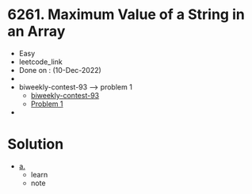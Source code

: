 # 6261. Maximum Value of a String in an Array

- Easy
- leetcode_link
- Done on : (10-Dec-2022)
-
- biweekly-contest-93 --> problem 1
  - [biweekly-contest-93](https://leetcode.com/contest/biweekly-contest-93/)
  - [Problem 1](hhttps://leetcode.com/contest/biweekly-contest-93/problems/maximum-value-of-a-string-in-an-array/)
-

# Solution

- [a.](./a.)
  - learn
  - note
